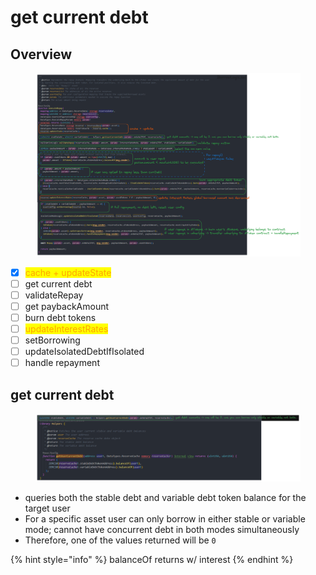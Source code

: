# get current debt

## Overview

<figure><img src="../../.gitbook/assets/image (233).png" alt=""><figcaption></figcaption></figure>

* [x] <mark style="color:orange;">cache + updateState</mark>
* [ ] get current debt&#x20;
* [ ] validateRepay
* [ ] get paybackAmount
* [ ] burn debt tokens
* [ ] <mark style="color:orange;">updateInterestRates</mark>
* [ ] setBorrowing
* [ ] updateIsolatedDebtIfIsolated
* [ ] handle repayment

## get current debt

<figure><img src="../../.gitbook/assets/image (228).png" alt=""><figcaption></figcaption></figure>

* queries both the stable debt and variable debt token balance for the target user
* For a specific asset user can only borrow in either stable or variable mode; cannot have concurrent debt in both modes simultaneously
* Therefore, one of the values returned will be `0`

{% hint style="info" %}
balanceOf returns w/ interest
{% endhint %}
